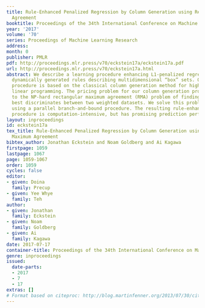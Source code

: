```yaml
---
title: Rule-Enhanced Penalized Regression by Column Generation using Rectangular Maximum
  Agreement
booktitle: Proceedings of the 34th International Conference on Machine Learning
year: '2017'
volume: '70'
series: Proceedings of Machine Learning Research
address: 
month: 0
publisher: PMLR
pdf: http://proceedings.mlr.press/v70/eckstein17a/eckstein17a.pdf
url: http://proceedings.mlr.press/v70/eckstein17a.html
abstract: We describe a learning procedure enhancing L1-penalized regression by adding
  dynamically generated rules describing multidimensional “box” sets. Our rule-adding
  procedure is based on the classical column generation method for high-dimensional
  linear programming. The pricing problem for our column generation procedure reduces
  to the NP-hard rectangular maximum agreement (RMA) problem of finding a box that
  best discriminates between two weighted datasets. We solve this problem exactly
  using a parallel branch-and-bound procedure. The resulting rule-enhanced regression
  procedure is computation-intensive, but has promising prediction performance.
layout: inproceedings
id: eckstein17a
tex_title: Rule-Enhanced Penalized Regression by Column Generation using Rectangular
  Maximum Agreement
bibtex_author: Jonathan Eckstein and Noam Goldberg and Ai Kagawa
firstpage: 1059
lastpage: 1067
page: 1059-1067
order: 1059
cycles: false
editor:
- given: Doina
  family: Precup
- given: Yee Whye
  family: Teh
author:
- given: Jonathan
  family: Eckstein
- given: Noam
  family: Goldberg
- given: Ai
  family: Kagawa
date: 2017-07-17
container-title: Proceedings of the 34th International Conference on Machine Learning
genre: inproceedings
issued:
  date-parts:
  - 2017
  - 7
  - 17
extras: []
# Format based on citeproc: http://blog.martinfenner.org/2013/07/30/citeproc-yaml-for-bibliographies/
---
```

